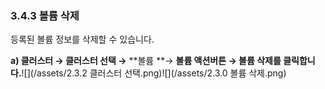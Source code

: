 ### 3.4.3 볼륨 삭제

등록된 볼륨 정보를 삭제할 수 있습니다.

**a\)    클러스터 **→** 클러스터 선택 →** **볼륨 **→ **볼륨 액션버튼 → 볼륨 삭제를 클릭합니다.**![](/assets/2.3.2 클러스터 선택.png)![](/assets/2.3.0 볼륨 삭제.png)

